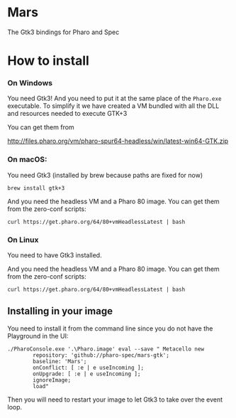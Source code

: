# Mars
The Gtk3 bindings for Pharo and Spec

# How to install

### On Windows
You need Gtk3! And you need to put it at the same place of the `Pharo.exe` executable. 
To simplify it we have created a VM bundled with all the DLL and resources needed to execute GTK+3

You can get them from 

http://files.pharo.org/vm/pharo-spur64-headless/win/latest-win64-GTK.zip


### On macOS: 

You need Gtk3 (installed by brew because paths are fixed for now)
```
brew install gtk+3
```

And you need the headless VM and a Pharo 80 image. You can get them from the zero-conf scripts: 

```
curl https://get.pharo.org/64/80+vmHeadlessLatest | bash
```


### On Linux
You need to have Gtk3 installed.

And you need the headless VM and a Pharo 80 image. You can get them from the zero-conf scripts: 

```
curl https://get.pharo.org/64/80+vmHeadlessLatest | bash
```


## Installing in your image

You need to install it from the command line since you do not have the Playground in the UI:
```
./PharoConsole.exe '.\Pharo.image' eval --save " Metacello new
        repository: 'github://pharo-spec/mars-gtk';
        baseline: 'Mars';
        onConflict: [ :e | e useIncoming ];
        onUpgrade: [ :e | e useIncoming ];
        ignoreImage;
        load"
```

Then you will need to restart your image to let Gtk3 to take over the event loop.
